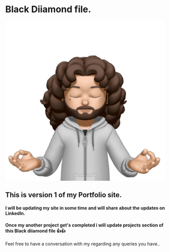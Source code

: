 # Black Diiamond file.

![logo](https://github.com/YYashSingh-9/YYashSingh-9/blob/main/meditating.png)

<h2>This is version 1 of my Portfolio site.</h2>
<h4>I will be updating my site in some time and will share about the updates on LinkedIn.</h4>
<h4>Once my another project get's completed i will update projects section of this Black diiamond file 👍👍</h4>

<p>Feel free to have a conversation with my regarding any queries you have..</p>
